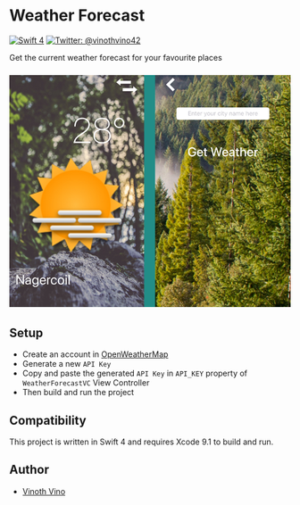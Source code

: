 # Weather Forecast

[![Swift 4](https://img.shields.io/badge/Swift-4.0-orange.svg)](https://swift.org)
[![Twitter: @vinothvino42](https://img.shields.io/badge/Contact-Twitter-blue.svg?style=flat)](https://twitter.com/vinothvino42)

Get the current weather forecast for your favourite places

<h3 align="center">
<img src="screenshots.jpg" alt="Screenshot of Weather Forecast App for iOS" />
</h3>

## Setup

* Create an account in [OpenWeatherMap](https://openweathermap.org)
* Generate a new `API Key`
* Copy and paste the generated `API Key` in `API_KEY` property of `WeatherForecastVC` View Controller
* Then build and run the project

## Compatibility

This project is written in Swift 4 and requires Xcode 9.1 to build and run.

## Author

* [Vinoth Vino](https://twitter.com/vinothvino42)
